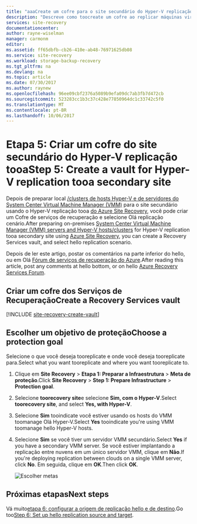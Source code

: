 ```yaml
---
title: "aaaCreate um cofre para o site secundário do Hyper-V replicação tooa com o Azure Site Recovery | Microsoft Docs"
description: "Descreve como toocreate um cofre ao replicar máquinas virtuais do Hyper-V tooa System Center VMM secundário do site com o Azure Site Recovery."
services: site-recovery
documentationcenter: 
author: rayne-wiselman
manager: carmonm
editor: 
ms.assetid: ff65dbfb-cb26-410e-ab48-76971625db08
ms.service: site-recovery
ms.workload: storage-backup-recovery
ms.tgt_pltfrm: na
ms.devlang: na
ms.topic: article
ms.date: 07/30/2017
ms.author: raynew
ms.openlocfilehash: 96ee09cbf2376a5089b9efa09dc7ab3fb7d472cb
ms.sourcegitcommit: 523283cc1b3c37c428e77850964dc1c33742c5f0
ms.translationtype: MT
ms.contentlocale: pt-BR
ms.lasthandoff: 10/06/2017
---
```

# <a name="step-5-create-a-vault-for-hyper-v-replication-tooa-secondary-site"></a><span data-ttu-id="35144-103">Etapa 5: Criar um cofre do site secundário do Hyper-V replicação tooa</span><span class="sxs-lookup"><span data-stu-id="35144-103">Step 5: Create a vault for Hyper-V replication tooa secondary site</span></span>

<span data-ttu-id="35144-104">Depois de preparar local [/clusters de hosts Hyper-V e de servidores do System Center Virtual Machine Manager (VMM)](vmm-to-vmm-walkthrough-vmm-hyper-v.md) para o site secundário usando o Hyper-V replicação tooa [do Azure Site Recovery](site-recovery-overview.md), você pode criar um Cofre de serviços de recuperação e selecione Olá replicação cenário.</span><span class="sxs-lookup"><span data-stu-id="35144-104">After preparing on-premises [System Center Virtual Machine Manager (VMM) servers and Hyper-V hosts/clusters](vmm-to-vmm-walkthrough-vmm-hyper-v.md) for Hyper-V replication tooa secondary site using [Azure Site Recovery](site-recovery-overview.md), you can create a Recovery Services vault, and select hello replication scenario.</span></span>

<span data-ttu-id="35144-105">Depois de ler este artigo, postar os comentários na parte inferior do hello, ou em Olá [Fórum de serviços de recuperação do Azure](https://social.msdn.microsoft.com/forums/azure/home?forum=hypervrecovmgr).</span><span class="sxs-lookup"><span data-stu-id="35144-105">After reading this article, post any comments at hello bottom, or on hello [Azure Recovery Services Forum](https://social.msdn.microsoft.com/forums/azure/home?forum=hypervrecovmgr).</span></span>


## <a name="create-a-recovery-services-vault"></a><span data-ttu-id="35144-106">Criar um cofre dos Serviços de Recuperação</span><span class="sxs-lookup"><span data-stu-id="35144-106">Create a Recovery Services vault</span></span>

[!INCLUDE [site-recovery-create-vault](../../includes/site-recovery-create-vault.md)]


## <a name="choose-a-protection-goal"></a><span data-ttu-id="35144-107">Escolher um objetivo de proteção</span><span class="sxs-lookup"><span data-stu-id="35144-107">Choose a protection goal</span></span>

<span data-ttu-id="35144-108">Selecione o que você deseja tooreplicate e onde você deseja tooreplicate para.</span><span class="sxs-lookup"><span data-stu-id="35144-108">Select what you want tooreplicate and where you want tooreplicate to.</span></span>

1. <span data-ttu-id="35144-109">Clique em **Site Recovery** > **Etapa 1: Preparar a Infraestrutura** > **Meta de proteção**.</span><span class="sxs-lookup"><span data-stu-id="35144-109">Click **Site Recovery** > **Step 1: Prepare Infrastructure** > **Protection goal**.</span></span>
2. <span data-ttu-id="35144-110">Selecione **toorecovery site**e selecione **Sim, com o Hyper-V**.</span><span class="sxs-lookup"><span data-stu-id="35144-110">Select **toorecovery site**, and select **Yes, with Hyper-V**.</span></span>
3. <span data-ttu-id="35144-111">Selecione **Sim** tooindicate você estiver usando os hosts do VMM toomanage Olá Hyper-V.</span><span class="sxs-lookup"><span data-stu-id="35144-111">Select **Yes** tooindicate you're using VMM toomanage hello Hyper-V hosts.</span></span>
4. <span data-ttu-id="35144-112">Selecione **Sim** se você tiver um servidor VMM secundário.</span><span class="sxs-lookup"><span data-stu-id="35144-112">Select **Yes** if you have a secondary VMM server.</span></span> <span data-ttu-id="35144-113">Se você estiver implantando a replicação entre nuvens em um único servidor VMM, clique em **Não**.</span><span class="sxs-lookup"><span data-stu-id="35144-113">If you're deploying replication between clouds on a single VMM server, click **No**.</span></span> <span data-ttu-id="35144-114">Em seguida, clique em **OK**.</span><span class="sxs-lookup"><span data-stu-id="35144-114">Then click **OK**.</span></span>

    ![Escolher metas](./media/vmm-to-vmm-walkthrough-create-vault/choose-goals.png)



## <a name="next-steps"></a><span data-ttu-id="35144-116">Próximas etapas</span><span class="sxs-lookup"><span data-stu-id="35144-116">Next steps</span></span>

<span data-ttu-id="35144-117">Vá muito[etapa 6: configurar a origem de replicação hello e de destino](vmm-to-vmm-walkthrough-source-target.md).</span><span class="sxs-lookup"><span data-stu-id="35144-117">Go too[Step 6: Set up hello replication source and target](vmm-to-vmm-walkthrough-source-target.md).</span></span>
